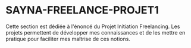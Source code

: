 # SAYNA-FREELANCE-PROJET1
Cette section est dédiée à l'énoncé du Projet Initiation Freelancing. Les projets permettent de développer mes connaissances et de les mettre en pratique pour faciliter mes maîtrise de ces notions. 
